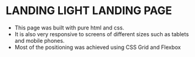 # LANDING LIGHT LANDING PAGE

- This page was built with pure html and css.
- It is also very responsive to screens of different sizes such as tablets and mobile phones.
- Most of the positioning was achieved using CSS Grid and Flexbox